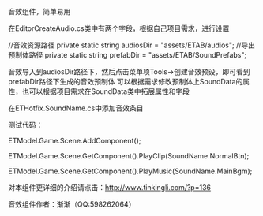 音效组件，简单易用

在EditorCreateAudio.cs类中有两个字段，根据自己项目需求，进行设置

//音效资源路径
private static string audiosDir = "assets/ETAB/audios";
//导出预制体路径
private static string prefabDir = "assets/ETAB/SoundPrefabs";

音效导入到audiosDir路径下，然后点击菜单项Tools->创建音效预设，即可看到prefabDir路径下生成的音效预制体
可以根据需求修改预制体上SoundData的属性，也可以根据项目需求在SoundData类中拓展属性和字段

在ETHotfix.SoundName.cs中添加音效条目

测试代码：

ETModel.Game.Scene.AddComponent<SoundComponent>();

ETModel.Game.Scene.GetComponent<SoundComponent>().PlayClip(SoundName.NormalBtn);

ETModel.Game.Scene.GetComponent<SoundComponent>().PlayMusic(SoundName.MainBgm);

对本组件更详细的介绍请点击：http://www.tinkingli.com/?p=136

音效组件作者：渐渐（QQ:598262064）